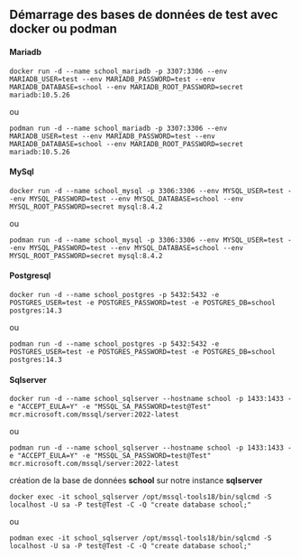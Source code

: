 ## Démarrage des bases de données de test avec docker ou podman

#### Mariadb

```
docker run -d --name school_mariadb -p 3307:3306 --env MARIADB_USER=test --env MARIADB_PASSWORD=test --env MARIADB_DATABASE=school --env MARIADB_ROOT_PASSWORD=secret mariadb:10.5.26
```

ou

```
podman run -d --name school_mariadb -p 3307:3306 --env MARIADB_USER=test --env MARIADB_PASSWORD=test --env MARIADB_DATABASE=school --env MARIADB_ROOT_PASSWORD=secret mariadb:10.5.26
```

#### MySql

```
docker run -d --name school_mysql -p 3306:3306 --env MYSQL_USER=test --env MYSQL_PASSWORD=test --env MYSQL_DATABASE=school --env MYSQL_ROOT_PASSWORD=secret mysql:8.4.2
```

ou

```
podman run -d --name school_mysql -p 3306:3306 --env MYSQL_USER=test --env MYSQL_PASSWORD=test --env MYSQL_DATABASE=school --env MYSQL_ROOT_PASSWORD=secret mysql:8.4.2
```

#### Postgresql

```
docker run -d --name school_postgres -p 5432:5432 -e POSTGRES_USER=test -e POSTGRES_PASSWORD=test -e POSTGRES_DB=school postgres:14.3
```

ou

```
podman run -d --name school_postgres -p 5432:5432 -e POSTGRES_USER=test -e POSTGRES_PASSWORD=test -e POSTGRES_DB=school postgres:14.3
```

#### Sqlserver

```
docker run -d --name school_sqlserver --hostname school -p 1433:1433 -e "ACCEPT_EULA=Y" -e "MSSQL_SA_PASSWORD=test@Test" mcr.microsoft.com/mssql/server:2022-latest
```

ou

```
podman run -d --name school_sqlserver --hostname school -p 1433:1433 -e "ACCEPT_EULA=Y" -e "MSSQL_SA_PASSWORD=test@Test" mcr.microsoft.com/mssql/server:2022-latest
```

création de la base de données **school** sur notre instance **sqlserver**

```
docker exec -it school_sqlserver /opt/mssql-tools18/bin/sqlcmd -S localhost -U sa -P test@Test -C -Q "create database school;"
```

ou 

```
podman exec -it school_sqlserver /opt/mssql-tools18/bin/sqlcmd -S localhost -U sa -P test@Test -C -Q "create database school;"
```